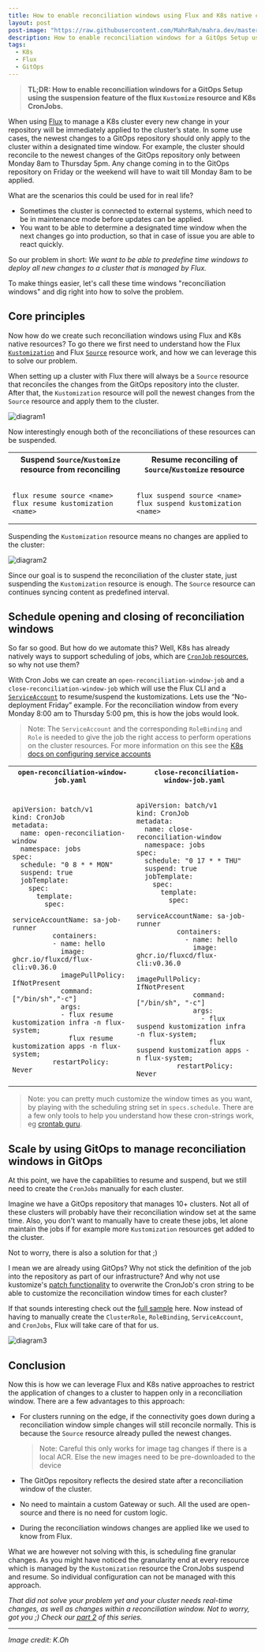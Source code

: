 ```yaml
---
title: How to enable reconciliation windows using Flux and K8s native components.
layout: post
post-image: "https://raw.githubusercontent.com/MahrRah/mahra.dev/master/assets/images/blog-image_rwpt1.jpg"
description: How to enable reconciliation windows for a GitOps Setup using the suspension feature of the flux `Kustomization` resource and K8s CronJobs
tags:
  - K8s
  - Flux
  - GitOps
---
```


<style>
td, th {
   border: none!important;
}
table th:first-of-type {
    width: 10%;
}
table th:nth-of-type(2) {
    width: 10%;
}
</style>

> **TL;DR: How to enable reconciliation windows for a GitOps Setup using the suspension feature of the flux <code>Kustomize</code> resource and K8s CronJobs.**

When using [Flux](https://fluxcd.io/flux/) to manage a K8s cluster every new change in your repository will be immediately applied to the cluster’s state. In some use cases, the newest changes to a GitOps repository should only apply to the cluster within a designated time window. For example, the cluster should reconcile to the newest changes of the GitOps repository only between Monday 8am to Thursday 5pm. Any change coming in to the GitOps repository on Friday or the weekend will have to wait till Monday 8am to be applied.

What are the scenarios this could be used for in real life?

- Sometimes the cluster is connected to external systems, which need to be in maintenance mode before updates can be applied.
- You want to be able to determine a designated time window when the next changes go into production, so that in case of issue you are able to react quickly.

So our problem in short:
_We want to be able to predefine time windows to deploy all new changes to a cluster that is managed by Flux._

To make things easier, let's call these time windows "reconciliation windows" and dig right into how to solve the problem.

## Core principles

Now how do we create such reconciliation windows using Flux and K8s native resources?
To go there we first need to understand how the Flux [`Kustomization`](https://fluxcd.io/flux/components/kustomize/) and Flux [`Source`](https://fluxcd.io/flux/components/source/) resource work, and how we can leverage this to solve our problem.

When setting up a cluster with Flux there will always be a `Source` resource that reconciles the changes from the GitOps repository into the cluster.
After that, the `Kustomization` resource will poll the newest changes from the `Source` resource and apply them to the cluster.

![diagram1](/assets/images/blog-posts/2023-01-01-rw-pt1/diagram1.gif)

Now interestingly enough both of the reconciliations of these resources can be suspended.

<table>
<tr>
<th>Suspend <code >Source</code >/<code >Kustomize</code > resource from reconciling </th>
<th>Resume reconciling of <code >Source</code >/<code >Kustomize</code > resource</th>
</tr>
<tr>
<td>
  
<pre><code>
flux resume source <span>&#60;</span>name<span>&#62;</span>
flux resume kustomization <span>&#60;</span>name<span>&#62;</span>
</code></pre>
  
</td>
<td>

<pre><code>
flux suspend source <span>&#60;</span>name<span>&#62;</span>
flux suspend kustomization <span>&#60;</span>name<span>&#62;</span>
</code></pre>

</td>
</tr>
</table>

Suspending the `Kustomization` resource means no changes are applied to the cluster:

![diagram2](/assets/images/blog-posts/2023-01-01-rw-pt1/diagram2.gif)

Since our goal is to suspend the reconciliation of the cluster state, just suspending the `Kustomization` resource is enough. The `Source` resource can continues syncing content as predefined interval.

## Schedule opening and closing of reconciliation windows

So far so good. But how do we automate this?
Well, K8s has already natively ways to support scheduling of jobs, which are [`CronJob` resources](https://kubernetes.io/docs/concepts/workloads/controllers/cron-jobs/), so why not use them?

With Cron Jobs we can create an `open-reconciliation-window-job` and a `close-reconciliation-window-job` which will use the Flux CLI and a [`ServiceAccount`](https://kubernetes.io/docs/tasks/configure-pod-container/configure-service-account/) to resume/suspend the kustomizations.
Lets use the “No-deployment Friday” example. For the reconciliation window from every Monday 8:00 am to Thursday 5:00 pm, this is how the jobs would look.

> Note: The `ServiceAccount` and the corresponding `RoleBinding` and `Role` is needed to give the job the right access to perform operations on the cluster resources. For more information on this see the [K8s docs on configuring service accounts](https://kubernetes.io/docs/tasks/configure-pod-container/configure-service-account/)

<table>
<tr>
<th><code > open-reconciliation-window-job.yaml</code ></th>
<th><code > close-reconciliation-window-job.yaml</code ></th>
</tr>
<tr>
<td>
  
<pre class="yaml"><code >
apiVersion: batch/v1 
kind: CronJob
metadata:
  name: open-reconciliation-window
  namespace: jobs
spec:
  schedule: "0 8 * * MON"
  suspend: true
  jobTemplate:
    spec:
      template:
        spec:
          serviceAccountName: sa-job-runner
          containers:
          - name: hello
            image: ghcr.io/fluxcd/flux-cli:v0.36.0
            imagePullPolicy: IfNotPresent
            command: ["/bin/sh","-c"]
            args: 
            - flux resume kustomization infra -n flux-system;
              flux resume kustomization apps -n flux-system;
          restartPolicy: Never
</code></pre>
  
</td>
<td>
<pre class="yaml"><code >
apiVersion: batch/v1
kind: CronJob
metadata:
  name: close-reconciliation-window
  namespace: jobs
spec:
  schedule: "0 17 * * THU"
  suspend: true
  jobTemplate:
    spec:
      template:
        spec:
          serviceAccountName: sa-job-runner
          containers:
            - name: hello
              image: ghcr.io/fluxcd/flux-cli:v0.36.0
              imagePullPolicy: IfNotPresent
              command: ["/bin/sh", "-c"]
              args:
                - flux suspend kustomization infra -n flux-system; 
                  flux suspend kustomization apps -n flux-system;
          restartPolicy: Never
</code></pre>

</td>
</tr>
</table>

> Note: you can pretty much customize the window times as you want, by playing with the scheduling string set in `specs.schedule`. There are a few only tools to help you understand how these cron-strings work, eg [crontab guru](https://crontab.guru/).

## Scale by using GitOps to manage reconciliation windows in GitOps

At this point, we have the capabilities to resume and suspend, but we still need to create the `CronJobs` manually for each cluster.

Imagine we have a GitOps repository that manages 10+ clusters. Not all of these clusters will probably have their reconciliation window set at the same time. Also, you don't want to manually have to create these jobs, let alone maintain the jobs if for example more `Kustomization` resources get added to the cluster.

Not to worry, there is also a solution for that ;)

I mean we are already using GitOps? Why not stick the definition of the job into the repository as part of our infrastructure?
And why not use kustomize's [patch functionality](https://kubernetes.io/docs/tasks/manage-kubernetes-objects/kustomization/#customizing) to overwrite the CronJob's cron string to be able to customize the reconciliation window times for each cluster?

If that sounds interesting check out the [full sample](https://github.com/MahrRah/flux-maintanance-windows-sample/tree/master/Sample1) here.
Now instead of having to manually create the `ClusterRole`, `RoleBinding`, `ServiceAccount`, and `CronJobs`, Flux will take care of that for us.

![diagram3](/assets/images/blog-posts/2023-01-01-rw-pt1/diagram3.gif)

## Conclusion

Now this is how we can leverage Flux and K8s native approaches to restrict the application of changes to a cluster to happen only in a reconciliation window.
There are a few advantages to this approach:

- For clusters running on the edge, if the connectivity goes down during a reconciliation window simple changes will still reconcile normally. This is because the `Source` resource already pulled the newest changes.

  > Note: Careful this only works for image tag changes if there is a local ACR. Else the new images need to be pre-downloaded to the device

- The GitOps repository reflects the desired state after a reconciliation window of the cluster.
- No need to maintain a custom Gateway or such. All the used are open-source and there is no need for custom logic.
- During the reconciliation windows changes are applied like we used to know from Flux.

What we are however not solving with this, is scheduling fine granular changes. As you might have noticed the granularity end at every resource which is managed by the `Kustomization` resource the CronJobs suspend and resume. So individual configuration can not be managed with this approach.

_That did not solve your problem yet and your cluster needs real-time changes, as well as changes within a reconciliation window. Not to worry, got you ;) Check our [part 2](rw-pt2) of this series._



---

_Image credit: K.Oh_